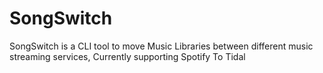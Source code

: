 # SongSwitch
SongSwitch is a CLI tool to move Music Libraries between different music streaming services, Currently supporting Spotify To Tidal
